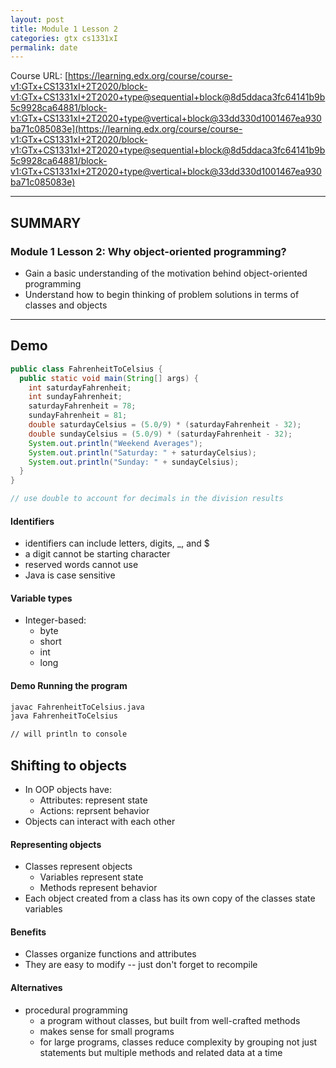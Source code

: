 ```yaml
---
layout: post
title: Module 1 Lesson 2
categories: gtx cs1331xI
permalink: date
---
```


Course URL: [https://learning.edx.org/course/course-v1:GTx+CS1331xI+2T2020/block-v1:GTx+CS1331xI+2T2020+type@sequential+block@8d5ddaca3fc64141b9b5c9928ca64881/block-v1:GTx+CS1331xI+2T2020+type@vertical+block@33dd330d1001467ea930ba71c085083e](https://learning.edx.org/course/course-v1:GTx+CS1331xI+2T2020/block-v1:GTx+CS1331xI+2T2020+type@sequential+block@8d5ddaca3fc64141b9b5c9928ca64881/block-v1:GTx+CS1331xI+2T2020+type@vertical+block@33dd330d1001467ea930ba71c085083e)

---

## SUMMARY

### Module 1 Lesson 2: Why object-oriented programming?

- Gain a basic understanding of the motivation behind object-oriented programming
- Understand how to begin thinking of problem solutions in terms of classes and objects

---

## Demo

```java
public class FahrenheitToCelsius {
  public static void main(String[] args) {
    int saturdayFahrenheit;
    int sundayFahrenheit;
    saturdayFahrenheit = 78;
    sundayFahrenheit = 81;
    double saturdayCelsius = (5.0/9) * (saturdayFahrenheit - 32);
    double sundayCelsius = (5.0/9) * (saturdayFahrenheit - 32);
    System.out.println("Weekend Averages");
    System.out.println("Saturday: " + saturdayCelsius);
    System.out.println("Sunday: " + sundayCelsius);
  }
}

// use double to account for decimals in the division results
```

#### Identifiers

- identifiers can include letters, digits, \_, and $
- a digit cannot be starting character
- reserved words cannot use
- Java is case sensitive

#### Variable types

- Integer-based:
  - byte
  - short
  - int
  - long

#### Demo Running the program

```bash
javac FahrenheitToCelsius.java
java FahrenheitToCelsius

// will println to console
```

## Shifting to objects

- In OOP objects have:
  - Attributes: represent state
  - Actions: reprsent behavior
- Objects can interact with each other

#### Representing objects

- Classes represent objects
  - Variables represent state
  - Methods represent behavior
- Each object created from a class has its own copy of the classes state variables

#### Benefits

- Classes organize functions and attributes
- They are easy to modify -- just don't forget to recompile

#### Alternatives

- procedural programming
  - a program without classes, but built from well-crafted methods
  - makes sense for small programs
  - for large programs, classes reduce complexity by grouping not just statements but multiple methods and related data at a time
